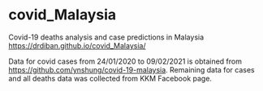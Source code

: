 # covid_Malaysia
Covid-19 deaths analysis and case predictions in Malaysia https://drdiban.github.io/covid_Malaysia/

Data for covid cases from 24/01/2020 to 09/02/2021 is obtained from https://github.com/ynshung/covid-19-malaysia. Remaining data for cases and all deaths data was collected from KKM Facebook page.
